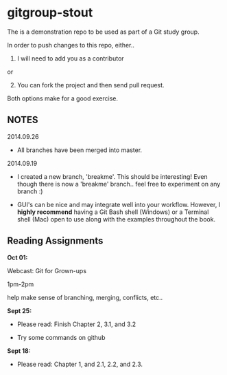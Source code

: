 gitgroup-stout
==============

The is a demonstration repo to be used as part of a Git study group.

In order to push changes to this repo, either..

1) I will need to add you as a contributor

 or

2) You can fork the project and then send pull request.

Both options make for a good exercise.


NOTES
-----

2014.09.26

- All branches have been merged into master.

2014.09.19

- I created a new branch, 'breakme'. This should be interesting!
  Even though there is now a 'breakme' branch.. feel free to experiment on any branch :)

- GUI's can be nice and may integrate well into your workflow. However, I __highly recommend__
  having a Git Bash shell (Windows) or a Terminal shell (Mac) open to use along with the
  examples throughout the book.



Reading Assignments
-------------------

__Oct 01:__

Webcast: Git for Grown-ups

1pm-2pm

help make sense of branching, merging, conflicts, etc..

__Sept 25:__
 
- Please read: Finish Chapter 2, 3.1, and 3.2
 
- Try some commands on github

__Sept 18:__
 
- Please read: Chapter 1, and 2.1, 2.2, and 2.3.

